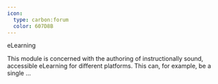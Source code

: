 ```yaml
---
icon:
  type: carbon:forum
  color: 607D8B
---
```

eLearning

This module is concerned with the authoring of instructionally sound, accessible eLearning for different platforms. This can, for example, be a single ... 

